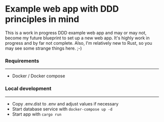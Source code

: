 # Example web app with DDD principles in mind
This is a work in progress DDD example web app and may or may not, become my future blueprint to set up a new web app.
It's highly work in progress and by far not complete. Also, I'm relatively new to Rust, so you may see some strange things here. ;-)


### Requirements
---
- Docker / Docker compose

### Local development 
--- 
- Copy .env.dist to .env and adjust values if necessary
- Start database service with `docker-compose up -d`
- Start app with `cargo run`